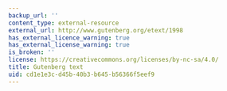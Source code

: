 ```yaml
---
backup_url: ''
content_type: external-resource
external_url: http://www.gutenberg.org/etext/1998
has_external_licence_warning: true
has_external_license_warning: true
is_broken: ''
license: https://creativecommons.org/licenses/by-nc-sa/4.0/
title: Gutenberg text
uid: cd1e1e3c-d45b-40b3-b645-b56366f5eef9
---
```

